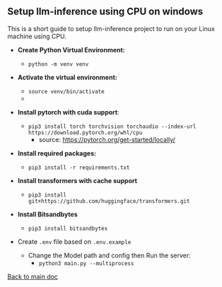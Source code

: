 ## Setup llm-inference using CPU on windows
This is a short guide to setup llm-inference project to run on your Linux machine using CPU.

- **Create Python Virtual Environment:**
  - `python -m venv venv`


- **Activate the virtual environment:**
  - `source venv/bin/activate`
  - 

- **Install pytorch with cuda support**: 
  - `pip3 install torch torchvision torchaudio --index-url https://download.pytorch.org/whl/cpu`
    - source: https://pytorch.org/get-started/locally/ 
   

- **Install required packages:** 
  - `pip3 install -r requirements.txt`


- **Install transformers with cache support** 
  - `pip3 install git+https://github.com/huggingface/transformers.git`


- **Install Bitsandbytes**
  - `pip3 install bitsandbytes`


- Create `.env` file based on `.env.example`
  - Change the Model path and config then Run the server:
    - `python3 main.py --multiprocess`

[Back to main doc](../README.md)